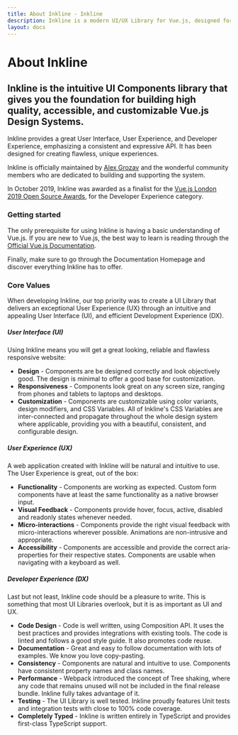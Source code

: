 ```yaml
---
title: About Inkline - Inkline
description: Inkline is a modern UI/UX Library for Vue.js, designed for creating flawless content-rich responsive web applications.
layout: docs
---
```


# About Inkline
## Inkline is the intuitive UI Components library that gives you the foundation for building high quality, accessible, and customizable Vue.js Design Systems.

Inkline provides a great User Interface, User Experience, and Developer Experience, emphasizing a consistent and expressive API. It has been designed for creating flawless, unique experiences.

Inkline is officially maintained by [Alex Grozav](https://github.com/sponsors/alexgrozav) and the wonderful community members who are dedicated to building and supporting the system.

In October 2019, Inkline was awarded as a finalist for the <a href="https://osawards.com/vue/" rel="nofollow">Vue.js London 2019 Open Source Awards</a>, for the Developer Experience category.

### Getting started
The only prerequisite for using Inkline is having a basic understanding of Vue.js. If you are new to Vue.js, the best way to learn is reading through the <a href="https://vuejs.org/v2/guide/" rel="nofollow" target="_blank">Official Vue.js Documentation</a>.

Finally, make sure to go through the <RouterLink to="/docs">Documentation Homepage</RouterLink> and discover everything Inkline has to offer.

### Core Values
When developing Inkline, our top priority was to create a UI Library that delivers an exceptional User Experience (UX) through an intuitive and appealing User Interface (UI), and efficient Development Experience (DX).

##### User Interface (UI)
Using Inkline means you will get a great looking, reliable and flawless responsive website:

- **Design** - Components are be designed correctly and look objectively good. The design is minimal to offer a good base for customization.
- **Responsiveness** - Components look great on any screen size, ranging from phones and tablets to laptops and desktops.
- **Customization** - Components are customizable using color variants, design modifiers, and CSS Variables. All of Inkline's CSS Variables are inter-connected and propagate throughout the whole design system where applicable, providing you with a beautiful, consistent, and configurable design.

##### User Experience (UX)
A web application created with Inkline will be natural and intuitive to use. The User Experience is great, out of the box:

- **Functionality** - Components are working as expected. Custom form components have at least the same functionality as a native browser input.
- **Visual Feedback** - Components provide hover, focus, active, disabled and readonly states whenever needed.
- **Micro-interactions** - Components provide the right visual feedback with micro-interactions wherever possible. Animations are non-intrusive and appropriate.
- **Accessibility** - Components are accessible and provide the correct aria-properties for their respective states. Components are usable when navigating with a keyboard as well.

##### Developer Experience (DX)
Last but not least, Inkline code should be a pleasure to write. This is something that most UI Libraries overlook, but it is as important as UI and UX.

- **Code Design** - Code is well written, using Composition API. It uses the best practices and provides integrations with existing tools. The code is linted and follows a good style guide. It also promotes code reuse.
- **Documentation** - Great and easy to follow documentation with lots of examples. We know you love copy-pasting.
- **Consistency** - Components are natural and intuitive to use. Components have consistent property names and class names.
- **Performance** - Webpack introduced the concept of Tree shaking, where any code that remains unused will not be included in the final release bundle. Inkline fully takes advantage of it.
- **Testing** - The UI Library is well tested. Inkline proudly features Unit tests and integration tests with close to 100% code coverage.
- **Completely Typed** - Inkline is written entirely in TypeScript and provides first-class TypeScript support.
